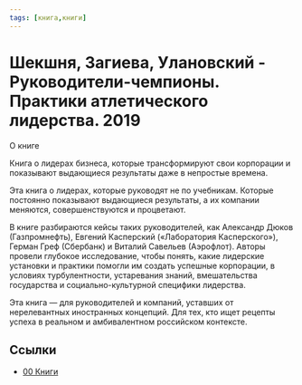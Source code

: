 ```yaml
---
tags: [книга,книги]
---
```

# Шекшня, Загиева, Улановский - Руководители-чемпионы. Практики атлетического лидерства. 2019

О книге

Книга о лидерах бизнеса, которые трансформируют свои корпорации и показывают выдающиеся результаты даже в непростые времена.

Эта книга о лидерах, которые руководят не по учебникам. Которые постоянно показывают выдающиеся результаты, а их компании меняются, совершенствуются и процветают.

В книге разбираются кейсы таких руководителей, как Александр Дюков (Газпромнефть), Евгений Касперский («Лаборатория Касперского»), Герман Греф (Сбербанк) и Виталий Савельев (Аэрофлот). Авторы провели глубокое исследование, чтобы понять, какие лидерские установки и практики помогли им создать успешные корпорации, в условиях турбулентности, устаревания знаний, вмешательства государства и социально-культурной специфики лидерства.

Эта книга — для руководителей и компаний, уставших от нерелевантных иностранных концепций. Для тех, кто ищет рецепты успеха в реальном и амбивалентном российском контексте.

## Ссылки

* [00 Книги](00%20%D0%9A%D0%BD%D0%B8%D0%B3%D0%B8.md)
